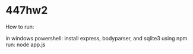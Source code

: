 # 447hw2

How to run:

in windows powershell:
install express, bodyparser, and sqlite3 using npm
run: node app.js
